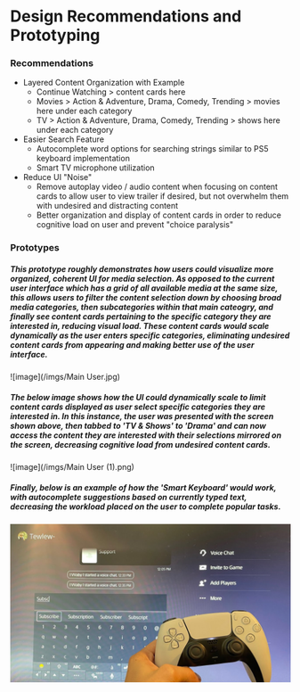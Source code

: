 # Design Recommendations and Prototyping

### Recommendations
- Layered Content Organization with Example
    - Continue Watching > content cards here
    - Movies > Action & Adventure, Drama, Comedy, Trending > movies here under each category
    -  TV > Action & Adventure, Drama, Comedy, Trending > shows here under each category
- Easier Search Feature
    - Autocomplete word options for searching strings similar to PS5 keyboard implementation 
    - Smart TV microphone utilization
- Reduce UI "Noise"
    - Remove autoplay video / audio content when focusing on content cards to allow user to view trailer if desired, but not overwhelm them with undesired and distracting content
    - Better organization and display of content cards in order to reduce cognitive load on user and prevent "choice paralysis" 



### Prototypes

##### This prototype roughly demonstrates how users could visualize more organized, coherent UI for media selection. As opposed to the current user interface which has a grid of all available media at the same size, this allows users to filter the content selection down by choosing broad media categories, then subcategories within that main cateogry, and finally see content cards pertaining to the specific category they are interested in, reducing visual load. These content cards would scale dynamically as the user enters specific categories, eliminating undesired content cards from appearing and making better use of the user interface. 
![image](/imgs/Main User.jpg)

##### The below image shows how the UI could dynamically scale to limit content cards displayed as user select specific categories they are interested in. In this instance, the user was presented with the screen shown above, then tabbed to 'TV & Shows' to 'Drama' and can now access the content they are interested with their selections mirrored on the screen, decreasing cognitive load from undesired content cards. 
![image](/imgs/Main User (1).png)

##### Finally, below is an example of how the 'Smart Keyboard' would work, with autocomplete suggestions based on currently typed text, decreasing the workload placed on the user to complete popular tasks. 
![image](/imgs/smartSearch.png)